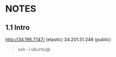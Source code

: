 # NOTES

## 1.1 Intro
http://34.196.7.147/ (elastic)
34.201.51.246 (public)

> ssh -i <path to key> ubuntu@<ip address>

